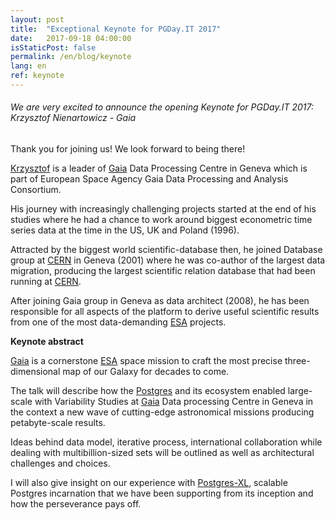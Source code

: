 ```yaml
---
layout: post
title:  "Exceptional Keynote for PGDay.IT 2017"
date:   2017-09-18 04:00:00
isStaticPost: false
permalink: /en/blog/keynote
lang: en
ref: keynote
---
```


<h6>We are very excited to announce the opening Keynote for PGDay.IT 2017: Krzysztof Nienartowicz - Gaia</h6>

Thank you for joining us! We look forward to being there!

[Krzysztof](https://www.linkedin.com/in/krzysztof-nienartowicz-6524b0/?ppe=1) is a leader of [Gaia](http://sci.esa.int/gaia/) 
Data Processing Centre in Geneva which is part of European Space Agency Gaia Data Processing and Analysis Consortium.

His journey with increasingly challenging projects started at the end of his studies where he had a chance to work around biggest 
econometric time series data at the time in the US, UK and Poland (1996). 

Attracted by the biggest world scientific-database then, he joined Database group at [CERN](https://home.cern/) in Geneva (2001) where he was co-author of 
the largest data migration, producing the largest scientific relation database that had been running at [CERN](https://home.cern/). 

After joining Gaia group in Geneva as data architect (2008), he has been responsible for all aspects of the platform to derive useful 
scientific results from one of the most data-demanding [ESA](http://www.esa.int/ESA) projects. 

**Keynote abstract**

[Gaia](http://sci.esa.int/gaia/) is a cornerstone [ESA](http://www.esa.int/ESA) space mission to craft the most precise three-dimensional map of our Galaxy for 
decades to come. 

The talk will describe how the [Postgres](https://www.postgresql.org/) and its ecosystem enabled large-scale with Variability Studies at [Gaia](http://sci.esa.int/gaia/) 
Data processing Centre in Geneva in the context a new wave of cutting-edge astronomical missions producing petabyte-scale results. 

Ideas behind data model, iterative process, international collaboration while dealing with multibillion-sized sets will be outlined as 
well as architectural challenges and choices.

I will also give insight on our experience with [Postgres-XL](https://www.postgres-xl.org/), scalable Postgres incarnation that we have been supporting 
from its inception and how the perseverance pays off. 
